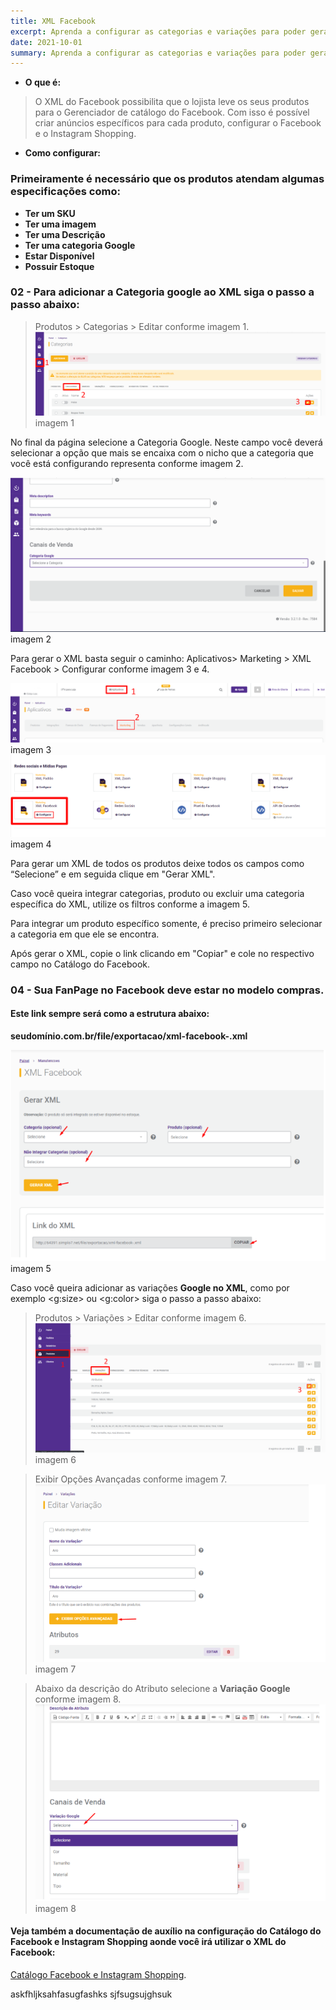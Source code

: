 ```yaml
---
title: XML Facebook
excerpt: Aprenda a configurar as categorias e variações para poder gerar o XML para integração dos produtos ao MARKETPLACE do FACEBOOK na plataforma de E-commerce da Solux Creative.
date: 2021-10-01
summary: Aprenda a configurar as categorias e variações para poder gerar o XML para integração dos produtos ao MARKETPLACE do FACEBOOK na plataforma de E-commerce da Solux Creative.
---
```


- **O que é:**

> O XML do Facebook possibilita que o lojista leve os seus produtos para o
> Gerenciador de catálogo do Facebook. Com isso é possível criar anúncios
> específicos para cada produto, configurar o Facebook e o Instagram Shopping.

- **Como configurar:**

### Primeiramente é necessário que os produtos atendam algumas especificações como:

- **Ter um SKU**
- **Ter uma imagem**
- **Ter uma Descrição**
- **Ter uma categoria Google**
- **Estar Disponível**
- **Possuir Estoque**

### 02 - Para adicionar a Categoria google ao XML siga o passo a passo abaixo:

> Produtos > Categorias > Editar conforme imagem 1.
> ![background](./images/imagem1-xml-facebook.png) imagem 1

No final da página selecione a Categoria Google. Neste campo você deverá
selecionar a opção que mais se encaixa com o nicho que a categoria que você está
configurando representa conforme imagem 2.

![background](./images/imagem2-xml-facebook.png) imagem 2

Para gerar o XML basta seguir o caminho: Aplicativos> Marketing > XML Facebook >
Configurar conforme imagem 3 e 4.

![background](./images/imagem3-xml-facebook.png) imagem 3
![background](./images/imagem4-xml-facebook.png) imagem 4

Para gerar um XML de todos os produtos deixe todos os campos como “Selecione” e
em seguida clique em "Gerar XML".

Caso você queira integrar categorias, produto ou excluir uma categoria
específica do XML, utilize os filtros conforme a imagem 5.

Para integrar um produto específico somente, é preciso primeiro selecionar a
categoria em que ele se encontra.

Após gerar o XML, copie o link clicando em "Copiar" e cole no respectivo campo
no Catálogo do Facebook.

### 04 - Sua FanPage no Facebook deve estar no modelo compras.

#### Este link sempre será como a estrutura abaixo:

**seudomínio.com.br/file/exportacao/xml-facebook-.xml**

![background](./images/imagem5-xml-facebook.png) imagem 5

Caso você queira adicionar as variações **Google no XML**, como por exemplo
<g:size> ou <g:color> siga o passo a passo abaixo:

> Produtos > Variações > Editar conforme imagem 6.
> ![background](./images/imagem6-xml-facebook.png) imagem 6

> Exibir Opções Avançadas conforme imagem 7.
> ![background](./images/imagem7-xml-facebook.png) imagem 7

> Abaixo da descrição do Atributo selecione a **Variação Google** conforme
> imagem 8. ![background](./images/imagem8-xml-facebook.png) imagem 8

#### Veja também a documentação de auxílio na configuração do Catálogo do Facebook e Instagram Shopping aonde você irá utilizar o XML do Facebook:

[Catálogo Facebook e Instagram Shopping](https://blog-soluxcreative.netlify.app/docs/2021-04-30-instagram-facebook-shopping/).

askfhljksahfasugfashks sjfsugsujghsuk

